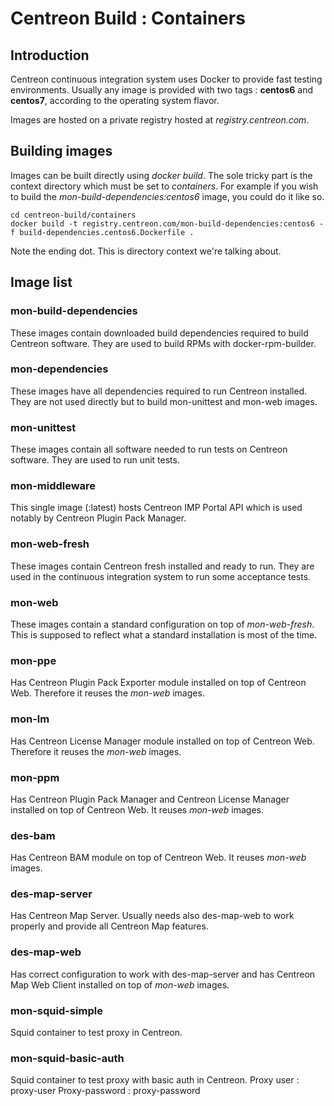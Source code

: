 # Centreon Build : Containers

## Introduction

Centreon continuous integration system uses Docker to provide fast
testing environments. Usually any image is provided with two tags :
**centos6** and **centos7**, according to the operating system flavor.

Images are hosted on a private registry hosted at
*registry.centreon.com*.

## Building images

Images can be built directly using *docker build*. The sole tricky part
is the context directory which must be set to *containers*. For example
if you wish to build the *mon-build-dependencies:centos6* image, you
could do it like so.

```shell
cd centreon-build/containers
docker build -t registry.centreon.com/mon-build-dependencies:centos6 -f build-dependencies.centos6.Dockerfile .
```

Note the ending dot. This is directory context we're talking about.

## Image list

### mon-build-dependencies

These images contain downloaded build dependencies required to build
Centreon software. They are used to build RPMs with docker-rpm-builder.

### mon-dependencies

These images have all dependencies required to run Centreon installed.
They are not used directly but to build mon-unittest and mon-web images.

### mon-unittest

These images contain all software needed to run tests on Centreon
software. They are used to run unit tests.

### mon-middleware

This single image (:latest) hosts Centreon IMP Portal API which is used
notably by Centreon Plugin Pack Manager.

### mon-web-fresh

These images contain Centreon fresh installed and ready to run. They
are used in the continuous integration system to run some acceptance
tests.

### mon-web

These images contain a standard configuration on top of *mon-web-fresh*.
This is supposed to reflect what a standard installation is most of the
time.

### mon-ppe

Has Centreon Plugin Pack Exporter module installed on top of Centreon
Web. Therefore it reuses the *mon-web* images.

### mon-lm

Has Centreon License Manager module installed on top of Centreon Web.
Therefore it reuses the *mon-web* images.

### mon-ppm

Has Centreon Plugin Pack Manager and Centreon License Manager installed
on top of Centreon Web. It reuses *mon-web* images.

### des-bam

Has Centreon BAM module on top of Centreon Web. It reuses *mon-web*
images.

### des-map-server

Has Centreon Map Server. Usually needs also des-map-web to work properly
and provide all Centreon Map features.

### des-map-web

Has correct configuration to work with des-map-server and has Centreon
Map Web Client installed on top of *mon-web* images.

### mon-squid-simple

Squid container to test proxy in Centreon.

### mon-squid-basic-auth

Squid container to test proxy with basic auth in Centreon.
Proxy user : proxy-user
Proxy-password : proxy-password
